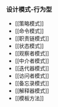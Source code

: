 ### 设计模式-行为型

- [[策略模式]]
- [[命令模式]]
- [[职责链模式]]
- [[状态模式]]
- [[观察者模式]]
- [[中介者模式]]
- [[迭代器模式]]
- [[访问者模式]]
- [[备忘录模式]]
- [[解释器模式]]
- [[模板方法]]
